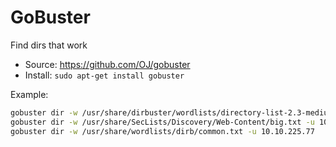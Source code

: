 # GoBuster

Find dirs that work

- Source: <https://github.com/OJ/gobuster>
- Install: ```sudo apt-get install gobuster```

Example:

```sh
gobuster dir -w /usr/share/dirbuster/wordlists/directory-list-2.3-medium.txt -u 10.10.112.131
gobuster dir -w /usr/share/SecLists/Discovery/Web-Content/big.txt -u 10.10.225.77
gobuster dir -w /usr/share/wordlists/dirb/common.txt -u 10.10.225.77
```
